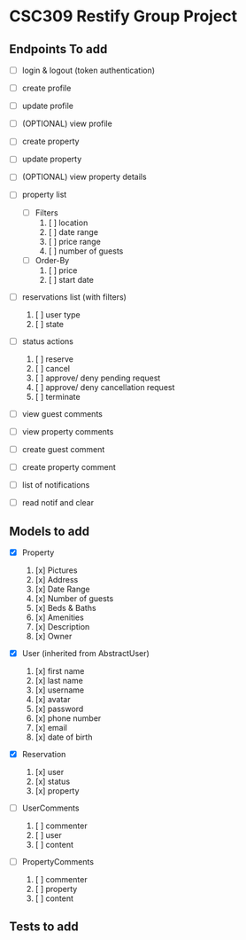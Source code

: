 # CSC309 Restify Group Project

## Endpoints To add
- [ ] login & logout (token authentication)
- [ ] create profile
- [ ] update profile
- [ ] (OPTIONAL) view profile

- [ ] create property
- [ ] update property
- [ ] (OPTIONAL) view property details

- [ ] property list
    - [ ] Filters
        1. [ ] location
        2. [ ] date range
        3. [ ] price range
        4. [ ] number of guests
    - [ ] Order-By
        1. [ ] price
        2. [ ] start date

- [ ] reservations list (with filters)
    1. [ ] user type
    2. [ ] state

- [ ] status actions
    1. [ ] reserve
    2. [ ] cancel
    3. [ ] approve/ deny pending request
    4. [ ] approve/ deny cancellation request
    5. [ ] terminate

- [ ] view guest comments
- [ ] view property comments
- [ ] create guest comment
- [ ] create property comment

- [ ] list of notifications
- [ ] read notif and clear

## Models to add
- [x] Property
    1. [x] Pictures
    2. [x] Address
    3. [x] Date Range
    4. [x] Number of guests
    5. [x] Beds & Baths
    6. [x] Amenities
    7. [x] Description
    8. [x] Owner

- [x] User (inherited from AbstractUser)
    1. [x] first name
    2. [x] last name
    3. [x] username
    4. [x] avatar
    5. [x] password
    6. [x] phone number
    7. [x] email
    8. [x] date of birth

- [x] Reservation
    1. [x] user
    2. [x] status
    3. [x] property

- [ ] UserComments
    1. [ ] commenter
    2. [ ] user
    3. [ ] content

- [ ] PropertyComments
    1. [ ] commenter
    2. [ ] property
    3. [ ] content

## Tests to add